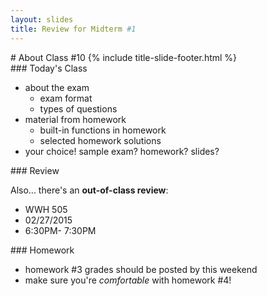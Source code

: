 ```yaml
---
layout: slides
title: Review for Midterm #1 
---
```

<section markdown="block" class="title-slide">
# About Class #10
{% include title-slide-footer.html %}
</section>

<section markdown="block">
###  Today's Class

* about the exam
	* exam format
	* types of questions
* material from homework
	* built-in functions in homework
	* selected homework solutions
* your choice! sample exam?  homework?  slides?
</section>

<section markdown="block">
### Review

Also... there's an __out-of-class review__:

* WWH 505
* 02/27/2015  
* 6:30PM- 7:30PM

</section>

<section markdown="block">
### Homework

* homework #3 grades should be posted by this weekend
* make sure you're _comfortable_ with homework #4!

</section>
